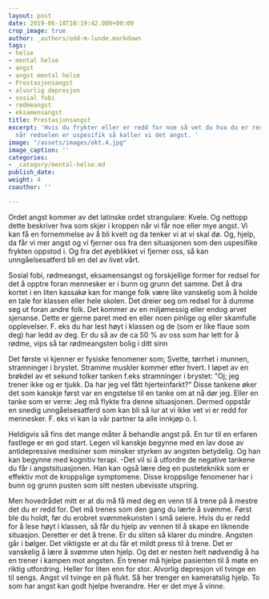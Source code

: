 ```yaml
---
layout: post
date: 2019-06-18T10:19:42.000+00:00
crop_image: true
author: _authors/odd-m-lunde.markdown
tags:
- helse
- mental helse
- angst
- angst mental helse
- Prestasjonsangst
- alvorlig depresjon
- sosial fobi
- rødmeangst
- eksamensangst
title: Prestasjonsangst
excerpt: 'Hvis du frykter eller er redd for noe så vet du hva du er redd for. Men
  når redselen er uspesifik så kaller vi det angst. '
image: "/assets/images/okt.4.jpg"
image_caption: ''
categories:
- _category/mental-helse.md
publish_date: 
weight: 4
coauthor: ''

---
```

Ordet angst kommer av det latinske ordet strangulare: Kvele. Og nettopp dette beskriver hva som skjer i kroppen når vi får noe eller mye angst. Vi kan få en fornemmelse av å bli kvelt og da tenker vi at vi skal dø. Og, hjelp, da får vi mer angst og vi fjerner oss fra den situasjonen som den uspesifike frykten oppstod i. Og fra det øyeblikket vi fjerner oss, så kan unngåelsesatferd bli en del av livet vårt.

Sosial fobi, rødmeangst, eksamensangst og forskjellige former for redsel for det å opptre foran mennesker er i bunn og grunn det samme. Det å dra kortet i en liten kassakø kan for mange folk være like vanskelig som å holde en tale for klassen eller hele skolen. Det dreier seg om redsel for å dumme seg ut foran andre folk. Det kommer av en miljømessig eller endog arvet sjenanse. Dette er gjerne paret med en eller noen pinlige og eller skamfulle opplevelser. F. eks du har lest høyt i klassen og de (som er like flaue som deg) har ledd av deg. Er du så av de ca 50 % av oss som har lett for å rødme, vips så tar rødmeangsten bolig i ditt sinn

Det første vi kjenner er fysiske fenomener som; Svette, tørrhet i munnen, stramninger i brystet. Stramme muskler kommer etter hvert. I løpet av en brøkdel av et sekund tolker tanken f.eks stramninger i brystet: "Oj; jeg trener ikke og er tjukk. Da har jeg vel fått hjerteinfarkt?" Disse tankene øker det som kanskje først var en engstelse til en tanke om at nå dør jeg. Eller en tanke som er verre: Jeg må flykte fra denne situasjonen. Dermed oppstår en snedig unngåelsesatferd som kan bli så lur at vi ikke vet vi er redd for mennesker. F. eks vi kan la vår partner ta alle innkjøp o. l.

Heldigvis så fins det mange måter å behandle angst på. En tur til en erfaren fastlege er en god start. Legen vil kanskje begynne med en lav dose av antidepressive medisiner som minsker styrken av angsten betydelig. Og han kan begynne med kognitiv terapi. -Det vil si å utfordre de negative tankene du får i angstsituasjonen. Han kan også lære deg en pusteteknikk som er effektiv mot de kroppslige symptomene. Disse kroppslige fenomener har i bunn og grunn pusten som sitt nesten ubevisste utspring.

Men hovedrådet mitt er at du må få med deg en venn til å trene på å mestre det du er redd for. Det må trenes som den gang du lærte å svømme. Først ble du holdt, før du erobret svømmekunsten i små seiere. Hvis du er redd for å lese høyt i klassen, så får du hjelp av vennen til å skape en liknende situasjon. Deretter er det å trene. Er du sliten så klarer du mindre. Angsten går i bølger. Det viktigste er at du får et mildt press til å trene. Det er vanskelig å lære å svømme uten hjelp. Og det er nesten helt nødvendig å ha en trener i kampen mot angsten. En trener må hjelpe pasienten til å møte en riktig utfordring. Heller for liten enn for stor. Alvorlig depresjon vil tvinge en til sengs. Angst vil tvinge en på flukt. Så her trenger en kameratslig hjelp. To som har angst kan godt hjelpe hverandre. Her er det mye å vinne.